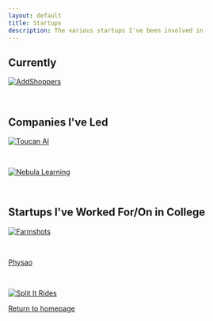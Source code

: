```yaml
---
layout: default
title: Startups
description: The various startups I've been involved in
---
```



## Currently
[![AddShoppers](../../assets/images/as.png)](./startups/addshoppers.html)

&nbsp;

## Companies I've Led
[![Toucan AI](../../assets/images/toucan_logo.png)](./startups/toucan-ai.html)

&nbsp;

[![Nebula Learning](../../assets/images/nebula_logo.png)](./startups/nebula-learning.html) 

&nbsp;

## Startups I've Worked For/On in College
[![Farmshots](../../assets/images/farmshots.png)](./startups/farmshots.html)

&nbsp;

[Physao](./startups/physao.html)

&nbsp;

[![Split It Rides](../../assets/images/split_it_logo.png)](./startups/split-it-rides.html)


[Return to homepage](../)
